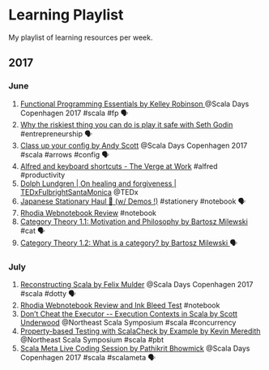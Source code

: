 # Learning Playlist

My playlist of learning resources per week.

## 2017

### June

1. [Functional Programming Essentials by Kelley Robinson
](https://www.youtube.com/watch?v=Yc6nJZK39mU) @Scala Days Copenhagen 2017 #scala #fp 🗣
1. [Why the riskiest thing you can do is play it safe with Seth Godin](https://www.youtube.com/watch?v=3K7tYdUZZ_c) #entrepreneurship 🗣
1. [Class up your config by Andy Scott](https://www.youtube.com/watch?v=Tx53JekeFIU) @Scala Days Copenhagen 2017 #scala #arrows #config 🗣
1. [Alfred and keyboard shortcuts - The Verge at Work](https://www.youtube.com/watch?v=rWtGy-HzqOM) #alfred #productivity
1. [Dolph Lundgren | On healing and forgiveness | TEDxFulbrightSantaMonica](https://www.youtube.com/watch?v=iNOE0dZpHcY) @TEDx
1. [Japanese Stationary Haul 🌸 (w/ Demos !)](https://www.youtube.com/watch?v=jc5FcsPARxM) #stationery #notebook 🗣
1. [Rhodia Webnotebook Review](https://www.youtube.com/watch?v=_ZWzJvdAQIU) #notebook
1. [Category Theory 1.1: Motivation and Philosophy by Bartosz Milewski](https://www.youtube.com/watch?v=I8LbkfSSR58&t=315s) #cat 🗣
1. [Category Theory 1.2: What is a category? by Bartosz Milewski
](https://www.youtube.com/watch?v=p54Hd7AmVFU&t=264s) 🗣

### July

1. [Reconstructing Scala by Felix Mulder](https://www.youtube.com/watch?v=jZzYkga9P9E) @Scala Days Copenhagen 2017 #scala #dotty 🗣
1. [Rhodia Webnotebook Review and Ink Bleed Test](https://www.youtube.com/watch?v=WQQ9vHvbHSI&t=364s) #notebook
1. [Don’t Cheat the Executor -- Execution Contexts in Scala by Scott Underwood](https://www.youtube.com/watch?v=iP6zK5xMT8M) @Northeast Scala Symposium #scala #concurrency
1. [Property-based Testing with ScalaCheck by Example by Kevin Meredith](https://www.youtube.com/watch?v=7xUGBreqpnA&t=623s) @Northeast Scala Symposium #scala #pbt
1. [Scala Meta Live Coding Session by Pathikrit Bhowmick](https://www.youtube.com/watch?v=tXWBx2yVIEQ) @Scala Days Copenhagen 2017 #scala #scalameta 🗣
